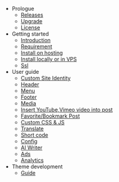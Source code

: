 - Prologue
  - [Releases](releases.md)
  - [Upgrade](upgrade.md)
  - [License](license.md)
- Getting started
  - [Introduction](readme.md)
  - [Requirement](requirement.md)
  - [Install on hosting](install-on-hosting.md)
  - [Install locally or in VPS](install-on-vps.md)
  - [Ssl](ssl.md)
- User guide
  - [Custom Site Identity](general.md)
  - [Header](header.md)
  - [Menu](menu.md)
  - [Footer](footer.md)
  - [Media](media.md)
  - [Insert YouTube,Vimeo video into post](insert_video.md)
  - [Favorite/Bookmark Post](bookmark-post.md)
  - [Custom CSS & JS](cssjs.md)
  - [Translate](translate.md)
  - [Short code](shortcode.md)
  - [Config](config.md)
  - [AI Writer](ai-writer.md)
  - [Ads](adv.md)
  - [Analytics](analytics.md)
- Theme development
  - [Guide](theme-development.md)